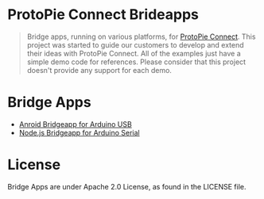 # ProtoPie Connect Brideapps

> Bridge apps, running on various platforms, for [ProtoPie Connect](https://github.com/ProtoPie/protopie-connect-bridge-apps). This project was started to guide our customers to develop and extend their ideas with ProtoPie Connect. All of the examples just have a simple demo code for references. Please consider that this project doesn't provide any support for each demo.

# Bridge Apps

- [Anroid Bridgeapp for Arduino USB](./android-bridge-arduino-usb)
- [Node.js Bridgeapp for Arduino Serial](./node-bridge-arduino-serial)

# License

Bridge Apps are under Apache 2.0 License, as found in the LICENSE file.
